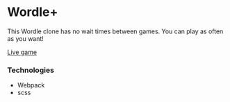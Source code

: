 # Wordle+
This Wordle clone has no wait times between games. You can play as often as you want! 

[Live game](https://ben-casson.github.io/Wordle/)

### Technologies
- Webpack
- scss
